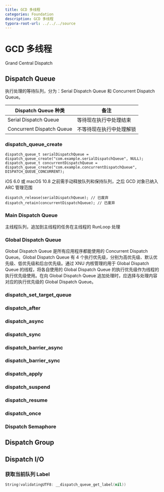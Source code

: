 ```yaml
---
title: GCD 多线程
categories: Foundation
description: GCD 多线程
typora-root-url: ../../../source
---
```


# GCD 多线程

Grand Central Dispatch

## Dispatch Queue

执行处理的等待队列，分为：Serial Dispatch Queue 和 Concurrent Dispatch Queue。

| Dispatch Queue 种类       | 备注                     |
| ------------------------- | ------------------------ |
| Serial Dispatch Queue     | 等待现在执行中处理结束   |
| Concurrent Dispatch Queue | 不等待现在执行中处理解锁 |

### dispatch_queue_create

```objc
dispatch_queue_t serialDispatchQueue = dispatch_queue_create("com.example.serialDispatchQueue", NULL);
dispatch_queue_t concurrentDispatchQueue = dispatch_queue_create("com.example.concurrentDispatchQueue", DISPATCH_QUEUE_CONCURRENT);
```

iOS 6.0 或 macOS 10.8 之前需手动释放队列和保持队列，之后 GCD 对象已纳入 ARC 管理范围

```objc
dispatch_release(serialDispatchQueue); // 已废弃
dispatch_retain(concurrentDispatchQueue); // 已废弃
```

### Main Dispatch Queue

主线程队列，追加到主线程的任务在主线程的 RunLoop 处理



### Global Dispatch Queue

Global Dispatch Queue 是所有应用程序都能使用的 Concurrent Dispatch Queue。Global Dispatch Queue 有 4 个执行优先级，分别为高优先级、默认优先级、低优先级和后台优先级。通过 XNU 内核管理的用于 Global Dispatch Queue 的线程，将各自使用的 Global Dispatch Queue 的执行优先级作为线程的执行优先级使用。在向 Global Dispatch Queue 追加处理时，应选择与处理内容对应的执行优先级的 Global Dispatch Queue。



### dispatch_set_target_queue

### dispatch_after

### dispatch_async

### dispatch_sync

### dispatch_barrier_async

### dispatch_barrier_sync

### dispatch_apply

### dispatch_suspend

### dispatch_resume

### dispatch_once

### Dispatch Semaphore

## Dispatch Group

## Dispatch I/O

### 获取当前队列 Label

```swift
String(validatingUTF8: __dispatch_queue_get_label(nil))
```
